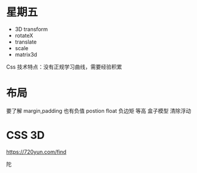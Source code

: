 # 星期五

- 3D
  transform
- rotateX
- translate
- scale
- matrix3d

Css 技术特点：没有正规学习曲线，需要经验积累

# 布局

要了解 margin,padding 也有负值
postion float 负边矩 等高 盒子模型 清除浮动

# CSS 3D

https://720yun.com/find

陀